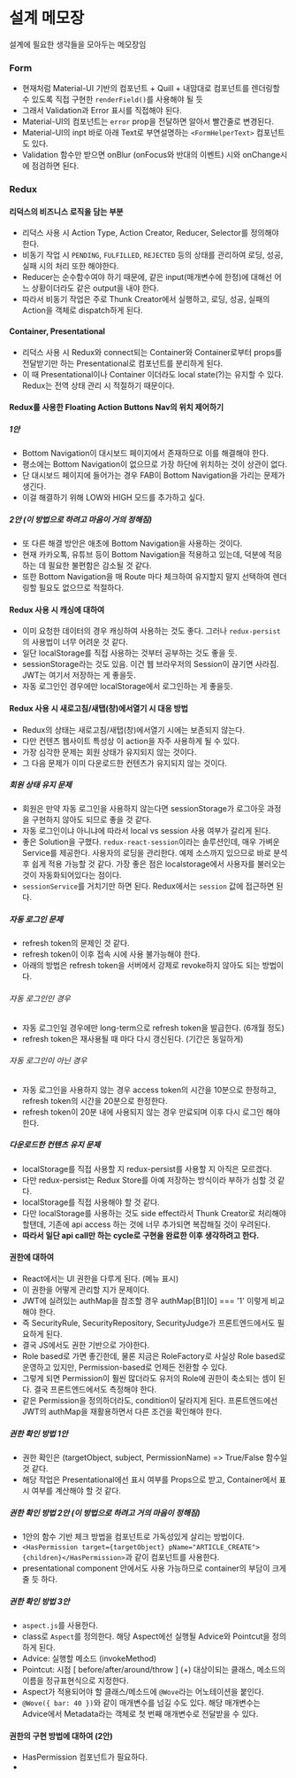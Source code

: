 # 설계 메모장

설계에 필요한 생각들을 모아두는 메모장임

### Form

- 현재처럼 Material-UI 기반의 컴포넌트 + Quill + 내맘대로 컴포넌트를 렌더링할 수 있도록 직접 구현한 `renderField()`를 사용해야 될 듯
- 그래서 Validation과 Error 표시를 직접해야 된다.
- Material-UI의 컴포넌트는 `error` prop을 전달하면 알아서 빨간줄로 변경된다.
- Material-UI의 inpt 바로 아래 Text로 부연설명하는 `<FormHelperText>` 컴포넌트도 있다. 
- Validation 함수만 받으면 onBlur (onFocus와 반대의 이벤트) 시와 onChange시에 점검하면 된다.

### Redux

#### 리덕스의 비즈니스 로직을 담는 부분

- 리덕스 사용 시 Action Type, Action Creator, Reducer, Selector를 정의해야 한다.
- 비동기 작업 시 `PENDING`, `FULFILLED`, `REJECTED` 등의 상태를 관리하여 로딩, 성공, 실패 시의 처리 또한 해야한다.
- Reducer는 순수함수여야 하기 때문에, 같은 input(매개변수에 한정)에 대해선 어느 상황이더라도 같은 output을 내야 한다.
- 따라서 비동기 작업은 주로 Thunk Creator에서 실행하고, 로딩, 성공, 실패의 Action을 객체로 dispatch하게 된다.

#### Container, Presentational

- 리덕스 사용 시 Redux와 connect되는 Container와 Container로부터 props를 전달받기만 하는 Presentational로 컴포넌트를 분리하게 된다.
- 이 때 Presentational이나 Container 이더라도 local state(?)는 유지할 수 있다. Redux는 전역 상태 관리 시 적절하기 때문이다.

#### Redux를 사용한 Floating Action Buttons Nav의 위치 제어하기

##### 1안 

- Bottom Navigation이 대시보드 페이지에서 존재하므로 이를 해결해야 한다.
- 평소에는 Bottom Navigation이 없으므로 가장 하단에 위치하는 것이 상관이 없다.
- 단 대시보드 페이지에 들어가는 경우 FAB이 Bottom Navigation을 가리는 문제가 생긴다.
- 이걸 해결하기 위해 LOW와 HIGH 모드를 추가하고 싶다.

##### 2안 (이 방법으로 하려고 마음이 거의 정해짐)

- 또 다른 해결 방안은 애초에 Bottom Navigation을 사용하는 것이다.
- 현재 카카오톡, 유튜브 등이 Bottom Navigation을 적용하고 있는데, 덕분에 적응하는 데 필요한 불편함은 감소될 것 같다.
- 또한 Bottom Navigation을 매 Route 마다 체크하여 유지할지 말지 선택하여 렌더링할 필요도 없으므로 적절하다.

#### Redux 사용 시 캐싱에 대하여

- 이미 요청한 데이터의 경우 캐싱하여 사용하는 것도 좋다. 그러나 `redux-persist`의 사용법이 너무 어려운 것 같다.
- 일단 localStorage를 직접 사용하는 것부터 공부하는 것도 좋을 듯.
- sessionStorage라는 것도 있음. 이건 웹 브라우저의 Session이 끊기면 사라짐. JWT는 여기서 저장하는 게 좋을듯.
- 자동 로그인인 경우에만 localStorage에서 로그인하는 게 좋을듯.

#### Redux 사용 시 새로고침/새탭(창)에서열기 시 대응 방법

- Redux의 상태는 새로고침/새탭(창)에서열기 시에는 보존되지 않는다.
- 다만 컨텐츠 웹사이트 특성상 이 action을 자주 사용하게 될 수 있다.
- 가장 심각한 문제는 회원 상태가 유지되지 않는 것이다.
- 그 다음 문제가 이미 다운로드한 컨텐츠가 유지되지 않는 것이다.

##### 회원 상태 유지 문제

- 회원은 만약 자동 로그인을 사용하지 않는다면 sessionStorage가 로그아웃 과정을 구현하지 않아도 되므로 좋을 것 같다.
- 자동 로그인이냐 아니냐에 따라서 local vs session 사용 여부가 갈리게 된다.
- 좋은 Solution을 구했다. `redux-react-session`이라는 솔루션인데, 매우 가벼운 Service를 제공한다. 사용자의 로딩을 관리한다. 예제 소스까지 있으므로 바로 분석 후 쉽게 적용 가능할 것 같다. 가장 좋은 점은 localstorage에서 사용자를 불러오는 것이 자동화되어있다는 점이다.
- `sessionService`를 거치기만 하면 된다. Redux에서는 `session` 값에 접근하면 된다.

##### 자동 로그인 문제

- refresh token의 문제인 것 같다.
- refresh token이 이후 접속 시에 사용 불가능해야 한다.
- 아래의 방법은 refresh token을 서버에서 강제로 revoke하지 않아도 되는 방법이다.

###### 자동 로그인인 경우 

- 자동 로그인일 경우에만 long-term으로 refresh token을 발급한다. (6개월 정도)
- refresh token은 재사용될 때 마다 다시 갱신된다. (기간은 동일하게)

###### 자동 로그인이 아닌 경우 

- 자동 로그인을 사용하지 않는 경우 access token의 시간을 10분으로 한정하고, refresh token의 시간을 20분으로 한정한다.
- refresh token이 20분 내에 사용되지 않는 경우 만료되며 이후 다시 로그인 해야 한다.

##### 다운로드한 컨텐츠 유지 문제

- localStorage를 직접 사용할 지 redux-persist를 사용할 지 아직은 모르겠다. 
- 다만 redux-persist는 Redux Store를 아예 저장하는 방식이라 부하가 심할 것 같다.
- localStorage를 직접 사용해야 할 것 같다.
- 다만 localStorage를 사용하는 것도 side effect라서 Thunk Creator로 처리해야 할탠데, 기존에 api access 하는 것에 너무 추가되면 복잡해질 것이 우려된다.
- **따라서 일단 api call만 하는 cycle로 구현을 완료한 이후 생각하려고 한다.**

#### 권한에 대하여

- React에서는 UI 권한을 다루게 된다. (메뉴 표시)
- 이 권한을 어떻게 관리할 지가 문제이다.
- JWT에 실려있는 authMap을 참조할 경우 authMap[B1][0] === '1' 이렇게 비교해야 한다.
- 즉 SecurityRule, SecurityRepository, SecurityJudge가 프론트엔드에서도 필요하게 된다.
- 결국 JS에서도 권한 기반으로 가야한다.
- Role based로 가면 좋긴한데, 물론 지금은 RoleFactory로 사실상 Role based로 운영하고 있지만, Permission-based로 언제든 전환할 수 있다.
- 그렇게 되면 Permission이 훨씬 많더라도 유저의 Role에 권한이 축소되는 셈이 된다. 결국 프론트엔드에서도 측정해야 한다.
- 같은 Permission을 정의하더라도, condition이 달라지게 된다. 프론트엔드에선 JWT의 authMap을 재활용하면서 다른 조건을 확인해야 한다.

##### 권한 확인 방법 1안

- 권한 확인은 (targetObject, subject, PermissionName) => True/False 함수일 것 같다.
- 해당 작업은 Presentational에선 표시 여부를 Props으로 받고, Container에서 표시 여부를 계산해야 할 것 같다.

##### 권한 확인 방법 2안 (이 방법으로 하려고 거의 마음이 정해짐)

- 1안의 함수 기반 체크 방법을 컴포넌트로 가독성있게 살리는 방법이다.
- `<HasPermission target={targetObject} pName="ARTICLE_CREATE">{children}</HasPermission>`과 같이 컴포넌트를 사용한다.
- presentational component 안에서도 사용 가능하므로 container의 부담이 크게 줄 듯 하다.

##### 권한 확인 방법 3안

- `aspect.js`를 사용한다.
- class로 `Aspect`를 정의한다. 해당 Aspect에선 실행될 Advice와 Pointcut을 정의하게 된다. 
- Advice: 실행할 메소드 (invokeMethod)
- Pointcut: 시점 [ before/after/around/throw ] (+) 대상이되는 클래스, 메소드의 이름을 정규표현식으로 지정한다.
- Aspect가 적용되어야 할 클래스/메소드에 `@Wove`라는 어노테이션을 붙인다.
- `@Wove({ bar: 40 })`와 같이 매개변수를 넘길 수도 있다. 해당 매개변수는 Advice에서 Metadata라는 객체로 첫 번째 매개변수로 전달받을 수 있다.

#### 권한의 구현 방법에 대하여 (2안)

- HasPermission 컴포넌트가 필요하다.
- 